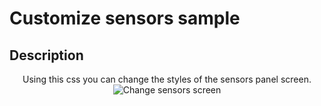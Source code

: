 # Customize sensors sample

## Description

<p style = 'text-align:center;'>
Using this css you can change the styles of the sensors panel screen.
<image
  src="sensors.png"
  alt="Change sensors screen"
  caption="Change sensors screen" >
</p>
